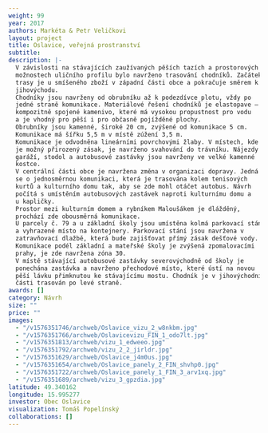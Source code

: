 ```yaml
---
weight: 99
year: 2017
authors: Markéta & Petr Veličkovi
layout: project
title: Oslavice, veřejná prostranství
subtitle:
description: |-
  V závislosti na stávajících zaužívaných pěších tazích a prostorových
  možnostech uličního profilu bylo navrženo trasování chodníků. Začátek
  trasy je u smíšeného zboží v západní části obce a pokračuje směrem k
  jihovýchodu.
  Chodníky jsou navrženy od obrubníku až k podezdívce plotu, vždy po
  jedné straně komunikace. Materiálové řešení chodníků je elastopave –
  kompozitně spojené kamenivo, které má vysokou propustnost pro vodu
  a je vhodný pro pěší i pro občasně pojížděné plochy.
  Obrubníky jsou kamenné, široké 20 cm, zvýšené od komunikace 5 cm.
  Komunikace má šířku 5,5 m v místě zúžení 3,5 m.
  Komunikace je odvodněna lineárními povrchovými žlaby. V místech, kde
  je možný přirozený zásak, je navrženo svahování do trávníku. Nájezdy do
  garáží, stodol a autobusové zastávky jsou navrženy ve velké kamenné
  kostce.
  V centrální části obce je navržena změna v organizaci dopravy. Jedná
  se o jednosměrnou komunikaci, která je trasována kolem tenisových
  kurtů a kulturního domu tak, aby se zde mohl otáčet autobus. Návrh
  počítá s umístěním autobusových zastávek naproti kulturnímu domu a
  u kapličky.
  Prostor mezi kulturním domem a rybníkem Maloušákem je dlážděný,
  prochází zde obousměrná komunikace.
  U parcely č. 79 a u základní školy jsou umístěna kolmá parkovací stání
  a vyhrazené místo na kontejnery. Parkovací stání jsou navržena v
  zatravňovací dlažbě, která bude zajišťovat přímý zásak dešťové vody.
  Komunikace podél základní a mateřské školy je zvýšená zpomalovacími
  prahy, je zde navržena zóna 30.
  V místě stávající autobusové zastávky severovýchodně od školy je
  ponechána zastávka a navrženo přechodové místo, které ústí na novou
  pěší lávku přimknutou ke stávajícímu mostu. Chodník je v jihovýchodní
  části trasován po levé straně.
awards: []
category: Návrh
size: ""
price: ""
images:
  - "/v1576351746/archweb/Oslavice_vizu_2_w8nkbm.jpg"
  - "/v1576351766/archweb/Oslavicevizu_FIN_1_odo7lt.jpg"
  - "/v1576351813/archweb/vizu_1_edweeo.jpg"
  - "/v1576351792/archweb/vizu_2_2_jirldr.jpg"
  - "/v1576351629/archweb/Oslavice_j4m0us.jpg"
  - "/v1576351654/archweb/Oslavice_panely_2_FIN_shvhp0.jpg"
  - "/v1576351722/archweb/Oslavice_panely_1_FIN_3_arv1xq.jpg"
  - "/v1576351689/archweb/vizu_3_gpzdia.jpg"
latitude: 49.340162
longitude: 15.995277
investor: Obec Oslavice
visualization: Tomáš Popelínský
collaborations: []
---
```

